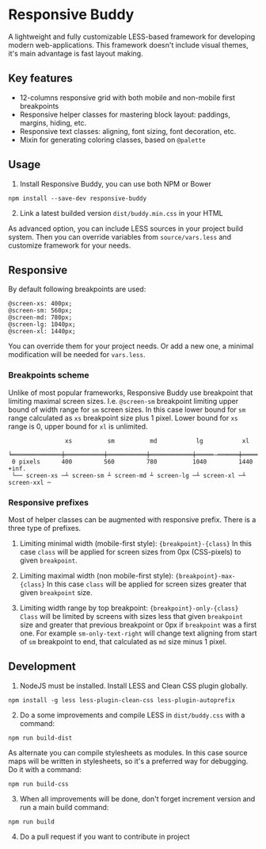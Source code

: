 # Responsive Buddy

A lightweight and fully customizable LESS-based framework for developing modern web-applications. This framework doesn't include visual themes, it's main advantage is fast layout making.

## Key features

- 12-columns responsive grid with both mobile and non-mobile first breakpoints
- Responsive helper classes for mastering block layout: paddings, margins, hiding, etc.
- Responsive text classes: aligning, font sizing, font decoration, etc.
- Mixin for generating coloring classes, based on `@palette`

## Usage

1. Install Responsive Buddy, you can use both NPM or Bower
```
npm install --save-dev responsive-buddy
```

2. Link a latest builded version `dist/buddy.min.css` in your HTML

As advanced option, you can include LESS sources in your project build system. Then you can override variables from `source/vars.less` and customize framework for your needs.

## Responsive

By default following breakpoints are used:

```
@screen-xs: 400px;
@screen-sm: 560px;
@screen-md: 780px;
@screen-lg: 1040px;
@screen-xl: 1440px;
```

You can override them for your project needs. Or add a new one, a minimal modification will be needed for `vars.less`.

### Breakpoints scheme

Unlike of most popular frameworks, Responsive Buddy use breakpoint that limiting maximal screen sizes. I.e. `@screen-sm` breakpoint limiting upper bound of width range for `sm` screen sizes. In this case lower bound for `sm` range calculated as `xs` breakpoint size plus 1 pixel. Lower bound for `xs` range is 0, upper bound for `xl` is unlimited.

```
                xs          sm          md           lg           xl
 ╘══════════════╪═══════════╪═══════════╪════════════╪═════~══════╪═════════════
 0 pixels      400         560         780          1040         1440      +inf.
 └── screen-xs ─┴ screen-sm ┴ screen-md ┴ screen-lg ─┴ screen-xl ─┴ screen-xxl ─
```

### Responsive prefixes

Most of helper classes can be augmented with responsive prefix. There is a three type of prefixes.

1. Limiting minimal width (mobile-first style): `{breakpoint}-{class}`
In this case `class` will be applied for screen sizes from 0px (CSS-pixels) to given `breakpoint`.

1. Limiting maximal width (non mobile-first style): `{breakpoint}-max-{class}`
In this case `class` will be applied for screen sizes greater that given `breakpoint` size.

1. Limiting width range by top breakpoint: `{breakpoint}-only-{class}`
`Class` will be limited by screens with sizes less that given `breakpoint` size and greater that previous breakpoint or 0px if `breakpoint` was a first one. For example `sm-only-text-right` will change text aligning from start of `sm` breakpoint to end, that calculated as `md` size minus 1 pixel.

## Development

1. NodeJS must be installed. Install LESS and Clean CSS plugin globally.

```
npm install -g less less-plugin-clean-css less-plugin-autoprefix
```
2. Do a some improvements and compile LESS in `dist/buddy.css` with a command:

```
npm run build-dist
```
As alternate you can compile stylesheets as modules. In this case source maps will be written in stylesheets, so it's a preferred way for debugging. Do it with a command:
```
npm run build-css
```
3. When all improvements will be done, don't forget increment version and run a main build command:

```
npm run build
```
4. Do a pull request if you want to contribute in project
